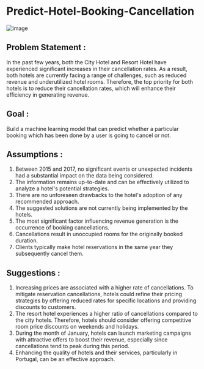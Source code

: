 # Predict-Hotel-Booking-Cancellation

![image](https://github.com/DataAlchemyRao/Predict-Hotel-Booking-Cancellation/assets/166507144/d136e583-32f7-4c9e-8a06-0acd89d9b253)


## Problem Statement : 
In the past few years, both the City Hotel and Resort Hotel have experienced significant increases in their cancellation rates. As a result, both hotels are currently facing a range of challenges, such as reduced revenue and underutilized hotel rooms. Therefore, the top priority for both hotels is to reduce their cancellation rates, which will enhance their efficiency in generating revenue.

## Goal : 
Build a machine learning model that can predict whether a particular booking which has been done by a user is going to cancel or not.  

## Assumptions :
 1. Between 2015 and 2017, no significant events or unexpected incidents had a substantial impact on the data being considered.
 2. The information remains up-to-date and can be effectively utilized to analyze a hotel's potential strategies.
 3. There are no unforeseen drawbacks to the hotel's adoption of any recommended approach.
 4. The suggested solutions are not currently being implemented by the hotels.
 5. The most significant factor influencing revenue generation is the occurrence of booking cancellations.
 6. Cancellations result in unoccupied rooms for the originally booked duration.
 7. Clients typically make hotel reservations in the same year they subsequently cancel them.

## Suggestions : 
 1. Increasing prices are associated with a higher rate of cancellations. To mitigate reservation cancellations, hotels could refine their pricing strategies by offering 
    reduced rates for specific locations and providing discounts to customers.
 2. The resort hotel experiences a higher ratio of cancellations compared to the city hotels. Therefore, hotels should consider offering competitive room price discounts on 
    weekends and holidays.
 3. During the month of January, hotels can launch marketing campaigns with attractive offers to boost their revenue, especially since cancellations tend to peak during this 
    period.
 4. Enhancing the quality of hotels and their services, particularly in Portugal, can be an effective approach.

